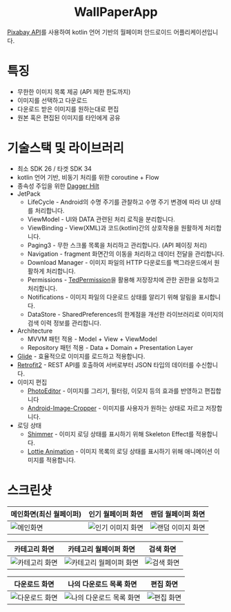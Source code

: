 # <div align=center>WallPaperApp</div>
[Pixabay API](https://pixabay.com/api/docs/)를 사용하여 kotlin 언어 기반의 월페이퍼 안드로이드 어플리케이션입니다.

# 특징
* 무한한 이미지 목록 제공 (API 제한 한도까지)
* 이미지를 선택하고 다운로드
* 다운로드 받은 이미지를 원하는대로 편집
* 원본 혹은 편집된 이미지를 타인에게 공유

# 기술스택 및 라이브러리
* 최소 SDK 26 / 타겟 SDK 34
* kotlin 언어 기반, 비동기 처리를 위한 coroutine + Flow
* 종속성 주입을 위한 [Dagger Hilt](https://dagger.dev/hilt/)
* JetPack
    * LifeCycle - Android의 수명 주기를 관찰하고 수명 주기 변경에 따라 UI 상태를 처리합니다.
    * ViewModel - UI와 DATA 관련된 처리 로직을 분리합니다.
    * ViewBinding - View(XML)과 코드(kotlin)간의 상호작용을 원활하게 처리합니다.
    * Paging3 - 무한 스크롤 목록을 처리하고 관리합니다. (API 페이징 처리)
    * Navigation - fragment 화면간의 이동을 처리하고 데이터 전달을 관리합니다.
    * Download Manager - 이미지 파일의 HTTP 다운로드를 백그라운드에서 원활하게 처리합니다.
    * Permissions - [TedPermission](https://github.com/ParkSangGwon/TedPermission)을 활용해 저장장치에 관한 권한을 요청하고 처리합니다.
    * Notifications - 이미지 파일의 다운로드 상태를 알리기 위해 알림을 표시합니다.
    * DataStore - SharedPreferences의 한계점을 개선한 라이브러리로 이미지의 검색 이력 정보를 관리합니다.
* Architecture
    * MVVM 패턴 적용 - Model + View + ViewModel
    * Repository 패턴 적용 - Data + Domain + Presentation Layer
* [Glide](https://github.com/bumptech/glide) - 효율적으로 이미지를 로드하고 적용합니다.
* [Retrofit2](https://github.com/square/retrofit) - REST API를 호출하여 서버로부터 JSON 타입의 데이터를 수신합니다.
* 이미지 편집
    * [PhotoEditor](https://github.com/burhanrashid52/PhotoEditor) - 이미지를 그리기, 필터링, 이모지 등의 효과를 반영하고 편집합니다
    * [Android-Image-Cropper](https://github.com/CanHub/Android-Image-Cropper) - 이미지를 사용자가 원하는 상태로 자르고 저장합니다.
* 로딩 상태
    * [Shimmer](https://github.com/facebookarchive/shimmer-android) - 이미지 로딩 상태를 표시하기 위해 Skeleton Effect를 적용합니다.
    * [Lottie Animation](https://github.com/airbnb/lottie-android) - 이미지 목록의 로딩 상태를 표시하기 위해 애니메이션 이미지를 적용합니다.

# 스크린샷
|메인화면(최신 월페이퍼)|인기 월페이퍼 화면|랜덤 월페이퍼 화면|
|---|---|---|
|![메인화면](https://github.com/user-attachments/assets/7c7c7c8b-8b2c-421c-a237-80534bedbc97)|![인기 이미지 화면](https://github.com/user-attachments/assets/d36539f0-34b1-44f6-807f-5dcea8e35d28)|![랜덤 이미지 화면](https://github.com/user-attachments/assets/67f103cf-4943-4645-8337-55c61c90685c)|

|카테고리 화면|카테고리 월페이퍼 화면|검색 화면|
|---|---|---|
|![카테고리 화면](https://github.com/user-attachments/assets/43884671-06a5-4b26-bda0-c61ea04899ea)|![카테고리 월페이퍼 화면](https://github.com/user-attachments/assets/f6f6cbee-44a3-4d42-8290-95f0df265b93)|![검색 화면](https://github.com/user-attachments/assets/d643ed0e-9f01-419d-b707-e18f9360625d)|

|다운로드 화면|나의 다운로드 목록 화면|편집 화면|
|---|---|---|
|![다운로드 화면](https://github.com/user-attachments/assets/8279e34c-4b9e-4d8a-9608-7927355c54b7)|![나의 다운로드 목록 화면](https://github.com/user-attachments/assets/c78b417f-0e52-450b-b111-f324c56c5349)|![편집 화면](https://github.com/user-attachments/assets/17013849-27f0-407f-896e-0b6df8b9c485)|